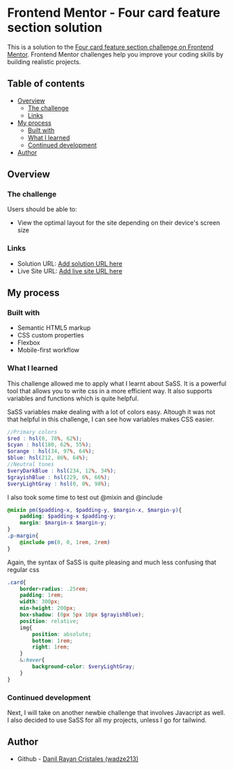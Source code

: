 # Frontend Mentor - Four card feature section solution

This is a solution to the [Four card feature section challenge on Frontend Mentor](https://www.frontendmentor.io/challenges/four-card-feature-section-weK1eFYK). Frontend Mentor challenges help you improve your coding skills by building realistic projects. 

## Table of contents

- [Overview](#overview)
  - [The challenge](#the-challenge)
  - [Links](#links)
- [My process](#my-process)
  - [Built with](#built-with)
  - [What I learned](#what-i-learned)
  - [Continued development](#continued-development)
- [Author](#author)



## Overview

### The challenge

Users should be able to:

- View the optimal layout for the site depending on their device's screen size

### Links

- Solution URL: [Add solution URL here](https://github.com/wadze213/frontendmentor-challenges/tree/main/Newbie/four-card-feature-section)
- Live Site URL: [Add live site URL here](https://four-card-feature-section-tau-blush.vercel.app/)

## My process

### Built with

- Semantic HTML5 markup
- CSS custom properties
- Flexbox
- Mobile-first workflow

### What I learned

This challenge allowed me to apply what I learnt about SaSS. It is a powerful tool that allows you to write css in a more efficient way. It also supports variables and functions which is quite helpful.  

SaSS variables make dealing with a lot of colors easy. Altough it was not that helpful in this challenge, I can see how variables makes CSS easier.
```scss
//Primary colors
$red : hsl(0, 78%, 62%);
$cyan : hsl(180, 62%, 55%);
$orange : hsl(34, 97%, 64%);
$blue: hsl(212, 86%, 64%);
//Neutral tones
$veryDarkBlue : hsl(234, 12%, 34%);
$grayishBlue : hsl(229, 6%, 66%);
$veryLightGray : hsl(0, 0%, 98%);
```

I also took some time to test out @mixin and @include 
```scss
@mixin pm($padding-x, $padding-y, $margin-x, $margin-y){
    padding: $padding-x $padding-y;
    margin: $margin-x $margin-y;
}
.p-margin{
    @include pm(0, 0, 1rem, 2rem)
}
```
Again, the syntax of SaSS is quite pleasing and much less confusing that regular css
```scss
.card{
    border-radius: .25rem;
    padding: 1rem;
    width: 300px;
    min-height: 200px;
    box-shadow: (0px 5px 10px $grayishBlue);
    position: relative;
    img{
        position: absolute;
        bottom: 1rem;
        right: 1rem;
    }
    &:hover{
        background-color: $veryLightGray;
    }
}
```

### Continued development

Next, I will take on another newbie challenge that involves Javacript as well. I also decided to use SaSS for all my projects, unless I go for tailwind.

## Author

- Github - [Danil Rayan Cristales (wadze213)](https://github.com/wadze213)
  


